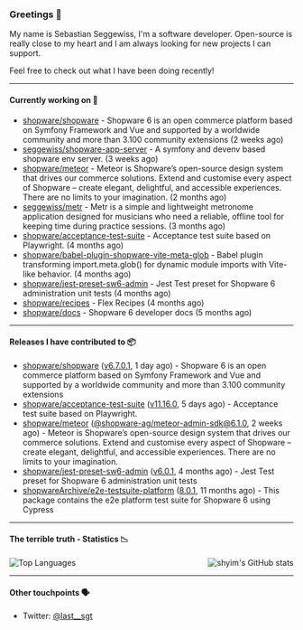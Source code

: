 ### Greetings 👋

My name is Sebastian Seggewiss, I'm a software developer.
Open-source is really close to my heart and I am always looking for new projects I can support.

Feel free to check out what I have been doing recently!

---

#### Currently working on 💪

- [shopware/shopware](https://github.com/shopware/shopware) - Shopware 6 is an open commerce platform based on Symfony Framework and Vue and supported by a worldwide community and more than 3.100 community extensions (2 weeks ago)
- [seggewiss/shopware-app-server](https://github.com/seggewiss/shopware-app-server) - A symfony and devenv based shopware env server. (3 weeks ago)
- [shopware/meteor](https://github.com/shopware/meteor) - Meteor is Shopware’s open-source design system that drives our commerce solutions. Extend and customise every aspect of Shopware – create elegant, delightful, and accessible experiences. There are no limits to your imagination. (2 months ago)
- [seggewiss/metr](https://github.com/seggewiss/metr) - Metr is a simple and lightweight metronome application designed for musicians who need a reliable, offline tool for keeping time during practice sessions. (3 months ago)
- [shopware/acceptance-test-suite](https://github.com/shopware/acceptance-test-suite) - Acceptance test suite based on Playwright. (4 months ago)
- [shopware/babel-plugin-shopware-vite-meta-glob](https://github.com/shopware/babel-plugin-shopware-vite-meta-glob) - Babel plugin transforming import.meta.glob() for dynamic module imports with Vite-like behavior. (4 months ago)
- [shopware/jest-preset-sw6-admin](https://github.com/shopware/jest-preset-sw6-admin) - Jest Test preset for Shopware 6 administration unit tests (4 months ago)
- [shopware/recipes](https://github.com/shopware/recipes) - Flex Recipes (4 months ago)
- [shopware/docs](https://github.com/shopware/docs) - Shopware 6 developer docs (5 months ago)

---

#### Releases I have contributed to 📦

- [shopware/shopware](https://github.com/shopware/shopware) ([v6.7.0.1](https://github.com/shopware/shopware/releases/tag/v6.7.0.1), 1 day ago) - Shopware 6 is an open commerce platform based on Symfony Framework and Vue and supported by a worldwide community and more than 3.100 community extensions
- [shopware/acceptance-test-suite](https://github.com/shopware/acceptance-test-suite) ([v11.16.0](https://github.com/shopware/acceptance-test-suite/releases/tag/v11.16.0), 5 days ago) - Acceptance test suite based on Playwright.
- [shopware/meteor](https://github.com/shopware/meteor) ([@shopware-ag/meteor-admin-sdk@6.1.0](https://github.com/shopware/meteor/releases/tag/%40shopware-ag/meteor-admin-sdk%406.1.0), 2 weeks ago) - Meteor is Shopware’s open-source design system that drives our commerce solutions. Extend and customise every aspect of Shopware – create elegant, delightful, and accessible experiences. There are no limits to your imagination.
- [shopware/jest-preset-sw6-admin](https://github.com/shopware/jest-preset-sw6-admin) ([v6.0.1](https://github.com/shopware/jest-preset-sw6-admin/releases/tag/v6.0.1), 4 months ago) - Jest Test preset for Shopware 6 administration unit tests
- [shopwareArchive/e2e-testsuite-platform](https://github.com/shopwareArchive/e2e-testsuite-platform) ([8.0.1](https://github.com/shopwareArchive/e2e-testsuite-platform/releases/tag/8.0.1), 11 months ago) - This package contains the e2e platform test suite for Shopware 6 using Cypress

---

#### The terrible truth - Statistics 📉

<img align="right" alt="shyim's GitHub stats" src="https://github-readme-stats.vercel.app/api?username=seggewiss&count_private=1&show_icons=true&" />

![Top Languages](https://github-readme-stats.vercel.app/api/top-langs/?username=seggewiss)

---

#### Other touchpoints 🗣

- Twitter: [@last__sgt](https://twitter.com/last__sgt)
